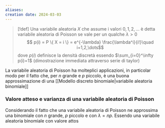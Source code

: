 ```yaml
---
aliases: 
creation date: 2024-03-03
---
```


> [!def]
> Una variabile aleatoria $X$ che assume i valori $0,1,2,\dots$ è detta variabile aleatoria di Poisson se vale per un qualche $\lambda > 0$
> $$ p(i) = P \{ X = i \} = e^{-\lambda} \frac{\lambda^i}{i!}\quad i=1,2,\dots$$
> dove $p(i)$ definisce la densità discretà essendo $\sum_{i=0}^\infty p(i)=1$ (dimostrazione immediata attraverso serie di taylor)


La variabile aleatoria di Poisson ha molteplici applicazioni, in particolar modo per il fatto che, per $n$ grande e $p$ piccolo, è una buona approssimazione di una [[Modello discreto binomiale|variabile aleatoria binomiale]]

### Valore atteso e varianza di una variabile aleatoria di Poisson
Considerando il fatto che una variabile aleatoria di Poisson ne approssima una binomiale con $n$ grande, $p$ piccolo e con $\lambda=np$. Essendo una variabile aleatoria binomiale con valore attos